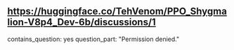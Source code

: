 ## https://huggingface.co/TehVenom/PPO_Shygmalion-V8p4_Dev-6b/discussions/1

contains_question: yes
question_part: "Permission denied."
